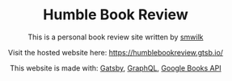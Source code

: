 <h1 align="center">
  Humble Book Review
</h1>
<p align="center">
  This is a personal book review site written by <a href="https://github.com/smwilk" target="_blank">smwilk</a>
</p>
<p align="center">
  Visit the hosted website here: <a href="https://humblebookreview.gtsb.io/" target="_blank">https://humblebookreview.gtsb.io/</a>
</p>
<p align="center">
  This website is made with:
    <a href="https://www.gatsbyjs.com/" target="_blank">Gatsby</a>,
    <a href="https://graphql.org/" target="_blank">GraphQL</a>,
    <a href="https://developers.google.com/books/docs/v1/using" target="_blank">Google Books API</a>
</p>
